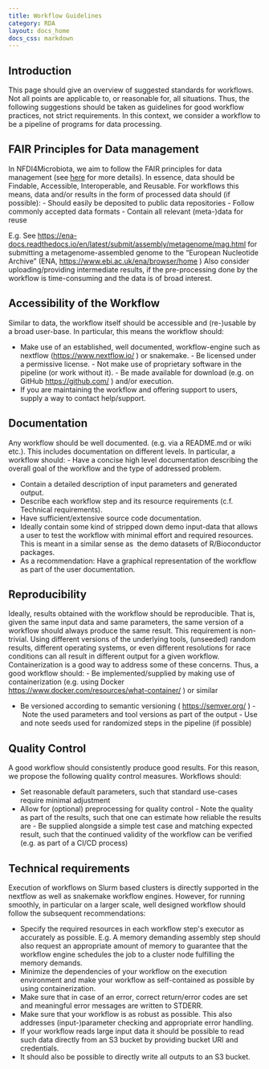 ```yaml
---
title: Workflow Guidelines
category: RDA
layout: docs_home
docs_css: markdown
---
```


## Introduction
This page should give an overview of suggested standards for workflows. Not all points are applicable to, or reasonable for, all situations. Thus, the following suggestions should be taken as guidelines for good workflow practices, not strict requirements. In this context, we consider a workflow to be a pipeline of programs for data processing.

## FAIR Principles for Data management
In NFDI4Microbiota, we aim to follow the FAIR principles for data management (see [here](https://nfdi4microbiota.github.io/nfdi4microbiota-knowledge-base/RDM/03-fair) for more details).
In essence, data should be Findable, Accessible, Interoperable, and Reusable.
For workflows this means, data and/or results in the form of processed data should (if possible):
- Should easily be deposited to public data repositories
- Follow commonly accepted data formats
- Contain all relevant (meta-)data for reuse

E.g. See https://ena-docs.readthedocs.io/en/latest/submit/assembly/metagenome/mag.html for submitting a metagenome-assembled genome to the “European Nucleotide Archive” (ENA, https://www.ebi.ac.uk/ena/browser/home )
Also consider uploading/providing intermediate results, if the pre-processing done by the workflow is time-consuming and the data is of broad interest.

## Accessibility of the Workflow
Similar to data, the workflow itself should be accessible and (re-)usable by a broad user-base.
In particular, this means the workflow should:  

- Make use of an established, well documented, workflow-engine such as nextflow (https://www.nextflow.io/ ) or snakemake.
- Be licensed under a permissive license.
- Not make use of proprietary software in the pipeline (or work without it).
- Be made available for download (e.g. on GitHub https://github.com/ ) and/or execution.
- If you are maintaining the workflow and offering support to users, supply a way to contact help/support.

## Documentation
Any workflow should be well documented. (e.g. via a README.md or wiki etc.). This includes documentation on different levels. In particular, a workflow should:
- Have a concise high level documentation describing the overall goal of the workflow and the type of addressed problem.
- Contain a detailed description of input parameters and generated output.
- Describe each workflow step and its resource requirements (c.f. Technical requirements).
- Have sufficient/extensive source code documentation.
- Ideally contain some kind of stripped down demo input-data that allows a user to test the workflow with minimal effort and required resources. This is meant in a similar sense as  the demo datasets of R/Bioconductor packages.
- As a recommendation: Have a graphical representation of the workflow as part of the user documentation.

## Reproducibility
Ideally, results obtained with the workflow should be reproducible. That is, given the same input data and same parameters, the same version of a workflow should always produce the same result. This requirement is non-trivial. Using different versions of the underlying tools, (unseeded) random results, different operating systems, or even different resolutions for race conditions can all result in different output for a given workflow. Containerization is a good way to address some of these concerns.
Thus, a good workflow should:
- Be implemented/supplied by making use of containerization (e.g. using Docker https://www.docker.com/resources/what-container/ ) or similar
- Be versioned according to semantic versioning ( https://semver.org/ )
- Note the used parameters and tool versions as part of the output
- Use and note seeds used for randomized steps in the pipeline (if possible)

## Quality Control
A good workflow should consistently produce good results. For this reason, we propose the following quality control measures. Workflows should:
- Set reasonable default parameters, such that standard use-cases require minimal adjustment
- Allow for (optional) preprocessing for quality control
- Note the quality as part of the results, such that one can estimate how reliable the results are
- Be supplied alongside a simple test case and matching expected result, such that the continued validity of the workflow can be verified (e.g. as part of a CI/CD process)

## Technical requirements
Execution of workflows on Slurm based clusters is directly supported in the nextflow as well as snakemake workflow engines. However, for running smoothly, in particular on a larger scale, well designed workflow should follow the subsequent recommendations:
- Specify the required resources in each workflow step's executor as accurately as possible. E.g. A memory demanding assembly step should also request an appropriate amount of memory to guarantee that the workflow engine schedules the job to a cluster node fulfilling the memory demands.
- Minimize the dependencies of your workflow on the execution environment and make your workflow as self-contained as possible by using containerization.
- Make sure that in case of an error, correct return/error codes are set and meaningful error messages are written to STDERR.
- Make sure that your workflow is as robust as possible. This also addresses (input-)parameter checking and appropriate error handling.
- If your workflow reads large input data it should be possible to read such data directly from an S3 bucket by providing bucket URI and credentials.
- It should also be possible to directly write all outputs to an S3 bucket.
